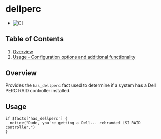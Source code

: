 # dellperc

* ![CI](https://github.com/lsst-it/lsst-dellperc/actions/workflows/ci.yml/badge.svg)

## Table of Contents


1. [Overview](#overview)
1. [Usage - Configuration options and additional functionality](#usage)

## Overview

Provides the `has_dellperc` fact used to determine if a system has a Dell PERC
RAID controller installed.

## Usage

```puppet
if $facts['has_dellperc'] {
  notice("Dude, you're getting a Dell... rebranded LSI RAID controller.")
}
```

